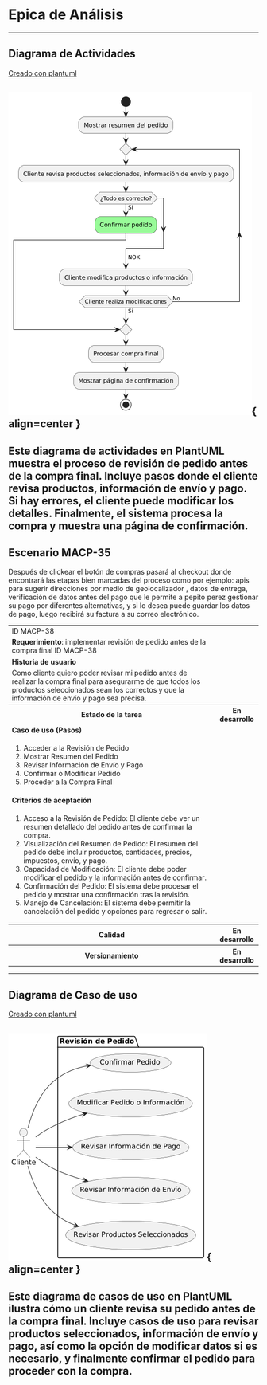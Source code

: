 # Epica de Análisis

------
## Diagrama de Actividades
[Creado con plantuml](https://plantuml.com/es/)

![Image title](./assets/DIAGRAMADEACTIVIDADES/MACP-38.png){ align=center }
---
Este diagrama de actividades en PlantUML muestra el proceso de revisión de pedido antes de la compra final. Incluye pasos donde el cliente revisa productos, información de envío y pago. Si hay errores, el cliente puede modificar los detalles. Finalmente, el sistema procesa la compra y muestra una página de confirmación.
---

###
###

## Escenario MACP-35
Después de clickear el botón de compras pasará al checkout donde encontrará las etapas bien marcadas del proceso como por ejemplo: apis para sugerir direcciones por medio de geolocalizador , datos de entrega, verificación de datos antes del pago que le permite a pepito perez gestionar su pago por diferentes alternativas, y si lo desea puede guardar los datos de pago, luego recibirá su factura a su  correo electrónico.

<table id="customers">
  <tr class="idtext principal">
    <td>ID MACP-38</td>
  </tr>
  <tr class="single text">
    <td><strong>Requerimiento</strong>: implementar revisión de pedido antes de la compra final ID MACP-38</td>
  </tr>
  <tr class="single gray">
    <td><strong>Historia de usuario</strong></td>
  </tr>
  <tr class="single text">
    <td>Como cliente quiero poder revisar mi pedido antes de realizar la compra final para asegurarme de que todos los productos seleccionados sean los correctos y que la información de envío y pago sea precisa.</td>
  </tr>
  <tr class="duo">
    <th class="gray"><strong>Estado de la tarea</strong></th>
    <th>En desarrollo</th>
  </tr>
  <tr class="single gray">
    <td><strong>Caso de uso (Pasos)</strong></td>
  </tr>
  <tr class="single text">
    <td>
        <ol>
            <li>Acceder a la Revisión de Pedido</li>
            <li>Mostrar Resumen del Pedido</li>
            <li>Revisar Información de Envío y Pago</li>
            <li>Confirmar o Modificar Pedido</li>
            <li>Proceder a la Compra Final</li>            
        </ol>
    </td>
  </tr>
  <tr class="single gray">
    <td><strong>Criterios de aceptación</strong></td>
  </tr>
  <tr class="single text">
    <td>
        <ol>
            <li>Acceso a la Revisión de Pedido: El cliente debe ver un resumen detallado del pedido antes de confirmar la compra.</li>
            <li>Visualización del Resumen de Pedido: El resumen del pedido debe incluir productos, cantidades, precios, impuestos, envío, y pago.</li>
            <li>Capacidad de Modificación: El cliente debe poder modificar el pedido y la información antes de confirmar.</li>
            <li>Confirmación del Pedido: El sistema debe procesar el pedido y mostrar una confirmación tras la revisión.</li>
            <li>Manejo de Cancelación: El sistema debe permitir la cancelación del pedido y opciones para regresar o salir.</li>
        </ol>
    </td>
  </tr>
 <tr class="duo">
    <th class="gray"><strong>Calidad</strong></th>
    <th>En desarrollo</th>
  </tr>
  <tr class="duo">
    <th class="gray"><strong>Versionamiento</strong></th>
    <th>En desarrollo</th>
  </tr>
</table>



---
## Diagrama de Caso de uso
[Creado con plantuml](https://plantuml.com/es/)

![Image title](./assets/DIAGRADEUSOS/MACP-38.png){ align=center }
---
Este diagrama de casos de uso en PlantUML ilustra cómo un cliente revisa su pedido antes de la compra final. Incluye casos de uso para revisar productos seleccionados, información de envío y pago, así como la opción de modificar datos si es necesario, y finalmente confirmar el pedido para proceder con la compra.
---
